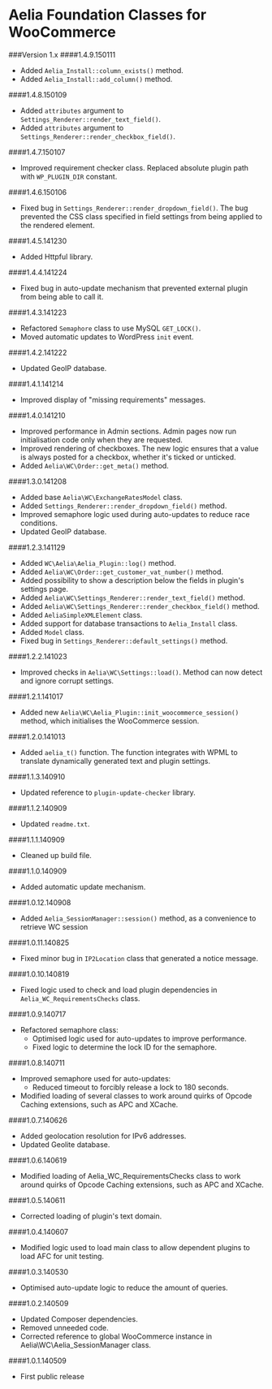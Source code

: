 Aelia Foundation Classes for WooCommerce
===

###Version 1.x
####1.4.9.150111
* Added `Aelia_Install::column_exists()` method.
* Added `Aelia_Install::add_column()` method.

####1.4.8.150109
* Added `attributes` argument to `Settings_Renderer::render_text_field()`.
* Added `attributes` argument to `Settings_Renderer::render_checkbox_field()`.

####1.4.7.150107
* Improved requirement checker class. Replaced absolute plugin path with `WP_PLUGIN_DIR` constant.

####1.4.6.150106
* Fixed bug in `Settings_Renderer::render_dropdown_field()`. The bug prevented the CSS class specified in field settings from being applied to the rendered element.

####1.4.5.141230
* Added Httpful library.

####1.4.4.141224
* Fixed bug in auto-update mechanism that prevented external plugin from being able to call it.

####1.4.3.141223
* Refactored `Semaphore` class to use MySQL `GET_LOCK()`.
* Moved automatic updates to WordPress `init` event.

####1.4.2.141222
* Updated GeoIP database.

####1.4.1.141214
* Improved display of "missing requirements" messages.

####1.4.0.141210
* Improved performance in Admin sections. Admin pages now run initialisation code only when they are requested.
* Improved rendering of checkboxes. The new logic ensures that a value is always posted for a checkbox, whether it's ticked or unticked.
* Added `Aelia\WC\Order::get_meta()` method.

####1.3.0.141208
* Added base `Aelia\WC\ExchangeRatesModel` class.
* Added `Settings_Renderer::render_dropdown_field()` method.
* Improved semaphore logic used during auto-updates to reduce race conditions.
* Updated GeoIP database.

####1.2.3.141129
* Added `WC\Aelia\Aelia_Plugin::log()` method.
* Added `Aelia\WC\Order::get_customer_vat_number()` method.
* Added possibility to show a description below the fields in plugin's settings page.
* Added `Aelia\WC\Settings_Renderer::render_text_field()` method.
* Added `Aelia\WC\Settings_Renderer::render_checkbox_field()` method.
* Added `AeliaSimpleXMLElement` class.
* Added support for database transactions to `Aelia_Install` class.
* Added `Model` class.
* Fixed bug in `Settings_Renderer::default_settings()` method.

####1.2.2.141023
* Improved checks in `Aelia\WC\Settings::load()`. Method can now detect and ignore corrupt settings.

####1.2.1.141017
* Added new `Aelia\WC\Aelia_Plugin::init_woocommerce_session()` method, which initialises the WooCommerce session.

####1.2.0.141013
* Added `aelia_t()` function. The function integrates with WPML to translate dynamically generated text and plugin settings.

####1.1.3.140910
* Updated reference to `plugin-update-checker` library.

####1.1.2.140909
* Updated `readme.txt`.

####1.1.1.140909
* Cleaned up build file.

####1.1.0.140909
* Added automatic update mechanism.

####1.0.12.140908
* Added `Aelia_SessionManager::session()` method, as a convenience to retrieve WC session

####1.0.11.140825
* Fixed minor bug in `IP2Location` class that generated a notice message.

####1.0.10.140819
* Fixed logic used to check and load plugin dependencies in `Aelia_WC_RequirementsChecks` class.

####1.0.9.140717
* Refactored semaphore class:
	* Optimised logic used for auto-updates to improve performance.
	* Fixed logic to determine the lock ID for the semaphore.

####1.0.8.140711
* Improved semaphore used for auto-updates:
	* Reduced timeout to forcibly release a lock to 180 seconds.
* Modified loading of several classes to work around quirks of Opcode Caching extensions, such as APC and XCache.

####1.0.7.140626
* Added geolocation resolution for IPv6 addresses.
* Updated Geolite database.

####1.0.6.140619
* Modified loading of Aelia_WC_RequirementsChecks class to work around quirks of Opcode Caching extensions, such as APC and XCache.

####1.0.5.140611
* Corrected loading of plugin's text domain.

####1.0.4.140607
* Modified logic used to load main class to allow dependent plugins to load AFC for unit testing.

####1.0.3.140530
* Optimised auto-update logic to reduce the amount of queries.

####1.0.2.140509
* Updated Composer dependencies.
* Removed unneeded code.
* Corrected reference to global WooCommerce instance in Aelia\WC\Aelia_SessionManager class.

####1.0.1.140509
* First public release
